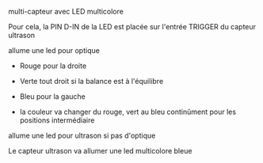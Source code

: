 multi-capteur avec LED multicolore

Pour cela, la PIN D-IN de la LED est placée sur l'entrée TRIGGER du capteur ultrason

allume une led pour optique

- Rouge pour la droite
- Verte tout droit si la balance est à l'équilibre
- Bleu  pour la gauche

- la couleur va changer du rouge, vert au bleu continûment  pour les positions intermédiaire

allume une led pour ultrason si pas d'optique

Le capteur ultrason va allumer une led multicolore bleue


